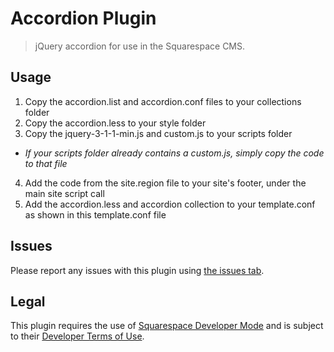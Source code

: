Accordion Plugin
===============

>jQuery accordion for use in the Squarespace CMS.  

## Usage

1. Copy the accordion.list and accordion.conf files to your collections folder  
2. Copy the accordion.less to your style folder  
3. Copy the jquery-3-1-1-min.js and custom.js to your scripts folder  
  * _If your scripts folder already contains a custom.js, simply copy the code to that file_  
4. Add the code from the site.region file to your site's footer, under the main site script call  
5. Add the accordion.less and accordion collection to your template.conf as shown in this template.conf file  

## Issues

Please report any issues with this plugin using [the issues tab](https://github.com/NowStreamingServices/Sqs-Accordion/issues).  

## Legal

This plugin requires the use of [Squarespace Developer Mode](https://developers.squarespace.com/quick-start/) and is subject to their [Developer Terms of Use](https://developers.squarespace.com/developer-terms-of-use).  

